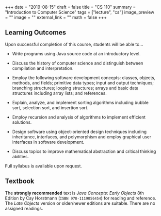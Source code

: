 +++
date = "2019-08-15"
draft = false
title = "CS 110"
summary = "Introduction to Computer Science"
tags = ["lecture", "cs"]
image_preview = ""
image = ""
external_link = ""
math = false
+++

## Learning Outcomes

Upon successful completion of this course, students will be able to...

+ Write programs using Java source code at an introductory level.

+ Discuss the history of computer science and distinguish between compilation and interpretation.

+ Employ the following software development concepts: classes, objects, methods, and fields; primitive data types; input and output techniques; branching structures; looping structures; arrays and basic data structures including array lists; and references.

+ Explain, analyze, and implement sorting algorithms including bubble sort, selection sort, and insertion sort.

+ Employ recursion and analysis of algorithms to implement efficient solutions.

+ Design software using object-oriented design techniques including inheritance, interfaces, and polymorphism and employ graphical user interfaces in software development.

+ Discuss topics to improve mathematical abstraction and critical thinking abilities.

Full syllabus is available upon request.

## Textbook

The **strongly recommended** text is _Java Concepts: Early Objects_ 8th Edition by Cay Horstmann (`ISBN 978‑1119056454`) for reading and reference. The _Late Objects_ version or older/newer editions are suitable. There are no assigned readings.
